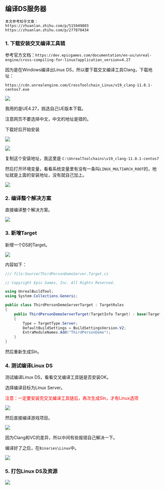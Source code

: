 ## 编译DS服务器

    本文参考知乎文章：
    https://zhuanlan.zhihu.com/p/515949803 
    https://zhuanlan.zhihu.com/p/277878434

### 1. 下载安装交叉编译工具链

参考官方文档：`https://dev.epicgames.com/documentation/en-us/unreal-engine/cross-compiling-for-linux?application_version=4.27`

因为是在Windows编译出Linux DS，所以要下载交叉编译工具Clang，下载地址：

    https://cdn.unrealengine.com/CrossToolchain_Linux/v19_clang-11.0.1-centos7.exe

![](../../imgs/ue/build_linux_ds/ue_doc_clang_download.jpg)

我用的是UE4.27，挑选自己UE版本下载。

注意网页不要选择中文，中文的地址是错的。

下载好后开始安装

![](../../imgs/ue/build_linux_ds/install_clang.jpg)

![](../../imgs/ue/build_linux_ds/install_dir.jpg)

复制这个安装地址，我这里是 `C:\UnrealToolchains\v19_clang-11.0.1-centos7`

然后打开环境变量，看看系统变量里有没有一条叫`LINUX_MULTIARCH_ROOT`的，地址就是上面的安装地址，没有就自己加上。

![](../../imgs/ue/build_linux_ds/clang_env.jpg)

### 2. 编译整个解决方案

直接编译整个解决方案。

![](../../imgs/ue/build_linux_ds/build_solution.jpg)

### 3. 新增Target

新增一个DS的Target。

![](../../imgs/ue/build_linux_ds/ds_target.jpg)

内容如下：

```c#
/// file:Source/ThirdPersonDemoServer.Target.cs

// Copyright Epic Games, Inc. All Rights Reserved.

using UnrealBuildTool;
using System.Collections.Generic;

public class ThirdPersonDemoServerTarget : TargetRules
{
	public ThirdPersonDemoServerTarget(TargetInfo Target) : base(Target)
	{
		Type = TargetType.Server;
		DefaultBuildSettings = BuildSettingsVersion.V2;
		ExtraModuleNames.Add("ThirdPersonDemo");
	}
}
```

然后重新生成Sln。

### 4. 测试编译Linux DS

测试编译Linux DS，看看交叉编译工具链是否安装OK。

选择编译目标为Linux Server。

<font color=red>注意：一定要安装完交叉编译工具链后，再次生成Sln，才有Linux选项</font>

![](../../imgs/ue/build_linux_ds/choose_linux_platform.jpg)

然后直接编译游戏项目。

![](../../imgs/ue/build_linux_ds/build_linux_ds.jpg)

因为Clang和VC的差异，所以中间有些报错自己解决一下。

编译好了之后，在`Binaries\Linux`中。

![](../../imgs/ue/build_linux_ds/build_linux_ds_success.jpg)


### 5. 打包Linux DS及资源

![](../../imgs/ue/build_linux_ds/build_linux_ds_profile_done.jpg)



